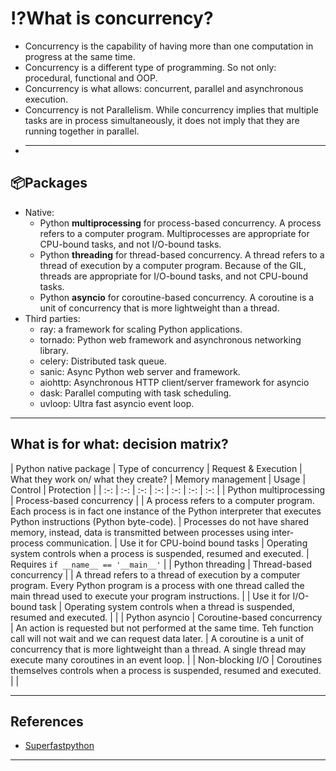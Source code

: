 # ⁉️What is concurrency?
- Concurrency is the capability of having more than one computation in progress at the same time.
- Concurrency is a different type of programming. So not only: procedural, functional and OOP.
- Concurrency is what allows: concurrent, parallel and asynchronous execution.
- Concurrency is not Parallelism. While concurrency implies that multiple tasks are in process simultaneously, it does not imply that they are running together in parallel.
- ***

## 📦Packages
- Native:
  - Python **multiprocessing** for process-based concurrency. A process refers to a computer program. Multiprocesses are appropriate for CPU-bound tasks, and not I/O-bound tasks.
  - Python **threading** for thread-based concurrency. A thread refers to a thread of execution by a computer program. Because of the GIL, threads are appropriate for I/O-bound tasks, and not CPU-bound tasks.
  - Python **asyncio** for coroutine-based concurrency. A coroutine is a unit of concurrency that is more lightweight than a thread.
- Third parties:
    - ray: a framework for scaling Python applications.
    - tornado: Python web framework and asynchronous networking library.
    - celery: Distributed task queue.
    - sanic: Async Python web server and framework.
    - aiohttp: Asynchronous HTTP client/server framework for asyncio
    - dask: Parallel computing with task scheduling.
    - uvloop: Ultra fast asyncio event loop.
***

## What is for what: decision matrix?

| Python native package | Type of concurrency | Request & Execution | What they work on/ what they create? | Memory management | Usage | Control | Protection |
| :-: | :-: | :-: | :-: | :-: | :-: | :-: |
| Python multiprocessing | Process-based concurrency | | A process refers to a computer program. Each process is in fact one instance of the Python interpreter that executes Python instructions (Python byte-code). | Processes do not have shared memory, instead, data is transmitted between processes using inter-process communication. | Use it for CPU-boind bound tasks | Operating system controls when a process is suspended, resumed and executed. | Requires `if __name__ == '__main__'` |
| Python threading | Thread-based concurrency | | A thread refers to a thread of execution by a computer program. Every Python program is a process with one thread called the main thread used to execute your program instructions. | | Use it for I/O-bound task | Operating system controls when a thread is suspended, resumed and executed. | |
| Python asyncio | Coroutine-based concurrency | An action is requested but not performed at the same time. Teh function call will not wait and we can request data later. | A coroutine is a unit of concurrency that is more lightweight than a thread. A single thread may execute many coroutines in an event loop. | | Non-blocking I/O | Coroutines themselves controls when a process is suspended, resumed and executed. | |
***

## References
- [Superfastpython](https://superfastpython.com)
***
